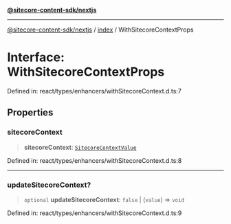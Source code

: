 [**@sitecore-content-sdk/nextjs**](../../README.md)

***

[@sitecore-content-sdk/nextjs](../../README.md) / [index](../README.md) / WithSitecoreContextProps

# Interface: WithSitecoreContextProps

Defined in: react/types/enhancers/withSitecoreContext.d.ts:7

## Properties

### sitecoreContext

> **sitecoreContext**: [`SitecoreContextValue`](../type-aliases/SitecoreContextValue.md)

Defined in: react/types/enhancers/withSitecoreContext.d.ts:8

***

### updateSitecoreContext?

> `optional` **updateSitecoreContext**: `false` \| (`value`) => `void`

Defined in: react/types/enhancers/withSitecoreContext.d.ts:9
